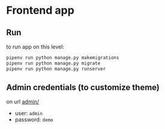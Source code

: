 # Frontend app

## Run

to run app on this level:

```bash
pipenv run python manage.py makemigrations
pipenv run python manage.py migrate
pipenv run python manage.py runserver

```

## Admin credentials (to customize theme)

on url [admin/](http://127.0.0.1:8000/admin/)

- user: ```admin```
- password: ```demo```